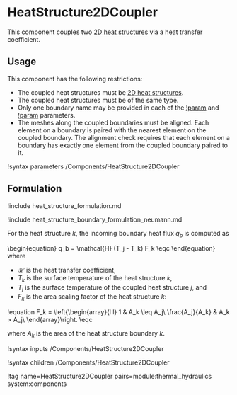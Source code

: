 # HeatStructure2DCoupler

This component couples two [2D heat structures](component_groups/heat_structure_2d.md)
via a heat transfer coefficient.

## Usage

This component has the following restrictions:

- The coupled heat structures must be [2D heat structures](component_groups/heat_structure_2d.md).
- The coupled heat structures must be of the same type.
- Only one boundary name may be provided in each of the
  [!param](/Components/HeatStructure2DCoupler/primary_boundary) and
  [!param](/Components/HeatStructure2DCoupler/secondary_boundary) parameters.
- The meshes along the coupled boundaries must be aligned. Each element on a
  boundary is paired with the nearest element on the coupled boundary. The
  alignment check requires that each element on a boundary has exactly one
  element from the coupled boundary paired to it.

!syntax parameters /Components/HeatStructure2DCoupler

## Formulation

!include heat_structure_formulation.md

!include heat_structure_boundary_formulation_neumann.md

For the heat structure $k$, the incoming boundary heat flux $q_b$ is computed as

\begin{equation}
  q_b = \mathcal{H} (T_j - T_k) F_k \eqc
\end{equation}
where

- $\mathcal{H}$ is the heat transfer coefficient,
- $T_k$ is the surface temperature of the heat structure $k$,
- $T_j$ is the surface temperature of the coupled heat structure $j$, and
- $F_k$ is the area scaling factor of the heat structure $k$:

!equation
F_k = \left\{\begin{array}{l l}
  1 & A_k \leq A_j\\
  \frac{A_j}{A_k} & A_k > A_j\\
  \end{array}\right. \eqc

where $A_k$ is the area of the heat structure boundary $k$.

!syntax inputs /Components/HeatStructure2DCoupler

!syntax children /Components/HeatStructure2DCoupler

!tag name=HeatStructure2DCoupler pairs=module:thermal_hydraulics system:components
